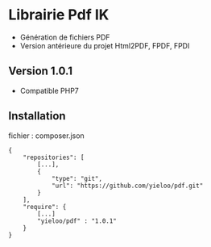 # Librairie Pdf IK
* Génération de fichiers PDF
* Version antérieure du projet Html2PDF, FPDF, FPDI

## Version 1.0.1
* Compatible PHP7

## Installation

fichier : composer.json

    {
        "repositories": [
            [...],
            {
                "type": "git",
                "url": "https://github.com/yieloo/pdf.git"
            }
        ],
        "require": {
            [...]
            "yieloo/pdf" : "1.0.1"
        }
    }
